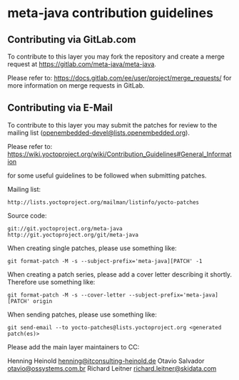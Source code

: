 meta-java contribution guidelines
=================================

Contributing via GitLab.com
---------------------------

To contribute to this layer you may fork the repository and create a merge
request at https://gitlab.com/meta-java/meta-java.

Please refer to: https://docs.gitlab.com/ee/user/project/merge_requests/
for more information on merge requests in GitLab.

Contributing via E-Mail
-----------------------

To contribute to this layer you may submit the patches for review to the
mailing list (openembedded-devel@lists.openembedded.org).

Please refer to:
https://wiki.yoctoproject.org/wiki/Contribution_Guidelines#General_Information

for some useful guidelines to be followed when submitting patches.

Mailing list:

    http://lists.yoctoproject.org/mailman/listinfo/yocto-patches

Source code:

    git://git.yoctoproject.org/meta-java
    http://git.yoctoproject.org/git/meta-java

When creating single patches, please use something like:

    git format-patch -M -s --subject-prefix='meta-java][PATCH' -1

When creating a patch series, please add a cover letter describing it shortly.
Therefore use something like:

    git format-patch -M -s --cover-letter --subject-prefix='meta-java][PATCH' origin

When sending patches, please use something like:

    git send-email --to yocto-patches@lists.yoctoproject.org <generated patch(es)>

Please add the main layer maintainers to CC:

  Henning Heinold <henning@itconsulting-heinold.de>
  Otavio Salvador <otavio@ossystems.com.br>
  Richard Leitner <richard.leitner@skidata.com>
